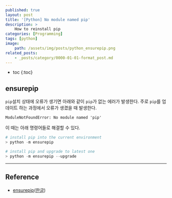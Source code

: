 ```yaml
---
published: true
layout: post
title: '[Python] No module named pip'
description: >
    How to reinstall pip
categories: [Programming]
tags: [python]
image:
    path: /assets/img/posts/python_ensurepip.png
related_posts:
    - _posts/category/0000-01-01-format_post.md
---
```

* toc
{:toc}

## ensurepip

`pip`설치 상태에 오류가 생기면 아래와 같이 `pip`가 없는 에러가 발생한다. 주로 `pip`를 업데이트 하는 과정에서 오류가 생겼을 때 발생한다.  

```
ModuleNotFoundError: No module named 'pip'
```

이 때는 아래 명령어들로 해결할 수 있다.  

```powershell
# install pip into the current environment
> python -m ensurepip

# install pip and upgrade to latest one
> python -m ensurepip --upgrade
```

---
## Reference
- [ensurepip](https://docs.python.org/3/library/ensurepip.html)([한글](https://docs.python.org/ko/3/library/ensurepip.html))